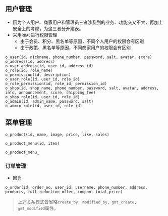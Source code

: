 ## 用户管理
- 因为个人用户、商家用户和管理员三者涉及到的业务、功能交叉不大，再加上安全上的考虑，为这三者分开建表。
- 采用`RBAC`进行权限管理
	- 由于会员、积分、黑名单等原因，不同个人用户的权限会有区别
	- 由于政策、黑名单等原因，不同商家用户的权限会有区别
```
o_user(id, nickname, phone_number, password, salt, avatar, score)
o_address(id, address)
o_user_address(id, user_id, address_id)
o_role(id, role_name)
o_permission(id, description)
o_user_role(id, user_id, role_id)
o_role_permission(id, role_id, permission_id)
o_shop(id, shop_name, phone_number, password, salt, avatar, address, info, announcement, score, shipping_fee)
o_shop_role(id, user_id, role_id)
o_admin(id, admin_name, password, salt)
o_admin_role(id, user_id, role_id)
```

## 菜单管理
```
o_product(id, name, image, price, like, sales)
```
```
o_product_menu(id, item)
```
```
o_product_menu_
```
### 订单管理
- 因为
```
o_order(id, order_no, user_id, username, phone_number, address, products, full_reduction_offer, coupon, total_price)
```

> 上述关系模式皆省略`create_by, modified_by, gmt_create, gmt_modified`属性。
<!--stackedit_data:
eyJoaXN0b3J5IjpbMTc0MzQ5NjE4LDE5NDQ1MDg3NDYsLTg0MD
g0NTIwOCwtOTUzNzg5ODQxLC0xNDc5Mjk2NTI5LC0xMTEyMTA4
OTA4LDE0MjA5NzYwODksLTcyMjgwNDI0NSwtMjEyMzg3NjAzMS
wtMTcxODIxNDE1LC0xNjk4MDg0OTE0LC0xODUzNjgxMDQwLDE2
NDE5Njc1ODIsMjExNjE1MzA4NiwtMTkyMTQyMTY5Nl19
-->
